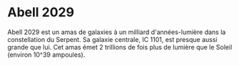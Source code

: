# Abell 2029

Abell 2029 est un amas de galaxies à un milliard d'années-lumière dans la
constellation du Serpent. Sa galaxie centrale, IC 1101, est presque aussi grande
que lui. Cet amas émet 2 trillions de fois plus de lumière que le Soleil
(environ 10^39 ampoules).
